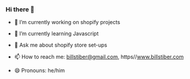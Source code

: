 ### Hi there 👋



- 🔭 I’m currently working on shopify projects
- 🌱 I’m currently learning Javascript
- 💬 Ask me about shopify store set-ups

- 📫 How to reach me: billstiber@gmail.com, https//www.billstiber.com
- 😄 Pronouns: he/him

